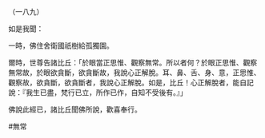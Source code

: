 （一八九）

如是我聞：

一時，佛住舍衛國祇樹給孤獨園。

爾時，世尊告諸比丘：「於眼當正思惟、觀察無常。所以者何？於眼正思惟、觀察無常故，於眼欲貪斷，欲貪斷故，我說心正解脫。耳、鼻、舌、身、意，正思惟、觀察故，欲貪斷，欲貪斷者，我說心正解脫。如是，比丘！心正解脫者，能自記說：『我生已盡，梵行已立，所作已作，自知不受後有。』」

佛說此經已，諸比丘聞佛所說，歡喜奉行。



#無常
